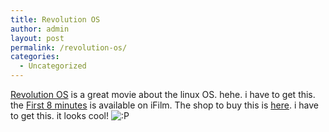 ```yaml
---
title: Revolution OS
author: admin
layout: post
permalink: /revolution-os/
categories:
  - Uncategorized
---
```

[Revolution OS][1] is a great movie about the linux OS. hehe. i have to get this. the [First 8 minutes][2] is available on iFilm. The shop to buy this is [here][3]. i have to get this. it looks cool! <img src="http://blog.lotas-smartman.net/wp-includes/images/smilies/icon_razz.gif" alt=":P" class="wp-smiley" />

 [1]: http://www.revolution-os.com
 [2]: http://www.ifilm.com/filmdetail?ifilmid=2419320
 [3]: http://www.revolution-os.com/store1.html